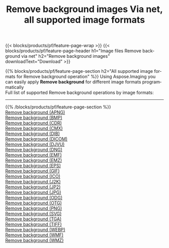 ﻿---
title: Remove background images Via net, all supported image formats 
weight: 3920
url: /net/remove-background 
lang: en
langdirlevel: 2
locales: zh-hans,ja,it,ru,de,es,fr,nl,id,lt,pl,pt,vi,tr,ko,zh-hant,ar,hi,th,sv,cs,uk,he
description: Using Aspose.Imaging you can easily Remove background images Via net
---

{{< blocks/products/pf/feature-page-wrap >}}
{{< blocks/products/pf/feature-page-header h1="Image files Remove background via net" h2="Remove background images" downloadText="Download" >}}


{{% blocks/products/pf/feature-page-section  h2="All supported image formats for Remove background operation" %}}
Using Aspose.Imaging you can easily apply **Remove background** for different image formats programmatically
<br/>
Full list of supported Remove background operations by image formats:
<hr/>
{{% /blocks/products/pf/feature-page-section %}}
<div class="container-fluid productfamilypage bg-gray">
    <div class="convertypes bg-gray agp-content section">
        <div class="container">
		<div class="row other-converters">
		    <div class='col-md-2 other-converter remove-lp remove-rp'><a href="/imaging/net/remove-background/apng" >Remove background (APNG)</a></div><div class='col-md-2 other-converter remove-lp remove-rp'><a href="/imaging/net/remove-background/bmp" >Remove background (BMP)</a></div><div class='col-md-2 other-converter remove-lp remove-rp'><a href="/imaging/net/remove-background/cdr" >Remove background (CDR)</a></div><div class='col-md-2 other-converter remove-lp remove-rp'><a href="/imaging/net/remove-background/cmx" >Remove background (CMX)</a></div><div class='col-md-2 other-converter remove-lp remove-rp'><a href="/imaging/net/remove-background/dib" >Remove background (DIB)</a></div><div class='col-md-2 other-converter remove-lp remove-rp'><a href="/imaging/net/remove-background/dicom" >Remove background (DICOM)</a></div><div class='col-md-2 other-converter remove-lp remove-rp'><a href="/imaging/net/remove-background/djvu" >Remove background (DJVU)</a></div><div class='col-md-2 other-converter remove-lp remove-rp'><a href="/imaging/net/remove-background/dng" >Remove background (DNG)</a></div><div class='col-md-2 other-converter remove-lp remove-rp'><a href="/imaging/net/remove-background/emf" >Remove background (EMF)</a></div><div class='col-md-2 other-converter remove-lp remove-rp'><a href="/imaging/net/remove-background/emz" >Remove background (EMZ)</a></div><div class='col-md-2 other-converter remove-lp remove-rp'><a href="/imaging/net/remove-background/eps" >Remove background (EPS)</a></div><div class='col-md-2 other-converter remove-lp remove-rp'><a href="/imaging/net/remove-background/gif" >Remove background (GIF)</a></div><div class='col-md-2 other-converter remove-lp remove-rp'><a href="/imaging/net/remove-background/ico" >Remove background (ICO)</a></div><div class='col-md-2 other-converter remove-lp remove-rp'><a href="/imaging/net/remove-background/j2k" >Remove background (J2K)</a></div><div class='col-md-2 other-converter remove-lp remove-rp'><a href="/imaging/net/remove-background/jp2" >Remove background (JP2)</a></div><div class='col-md-2 other-converter remove-lp remove-rp'><a href="/imaging/net/remove-background/jpg" >Remove background (JPG)</a></div><div class='col-md-2 other-converter remove-lp remove-rp'><a href="/imaging/net/remove-background/odg" >Remove background (ODG)</a></div><div class='col-md-2 other-converter remove-lp remove-rp'><a href="/imaging/net/remove-background/otg" >Remove background (OTG)</a></div><div class='col-md-2 other-converter remove-lp remove-rp'><a href="/imaging/net/remove-background/png" >Remove background (PNG)</a></div><div class='col-md-2 other-converter remove-lp remove-rp'><a href="/imaging/net/remove-background/svg" >Remove background (SVG)</a></div><div class='col-md-2 other-converter remove-lp remove-rp'><a href="/imaging/net/remove-background/tga" >Remove background (TGA)</a></div><div class='col-md-2 other-converter remove-lp remove-rp'><a href="/imaging/net/remove-background/tiff" >Remove background (TIFF)</a></div><div class='col-md-2 other-converter remove-lp remove-rp'><a href="/imaging/net/remove-background/webp" >Remove background (WEBP)</a></div><div class='col-md-2 other-converter remove-lp remove-rp'><a href="/imaging/net/remove-background/wmf" >Remove background (WMF)</a></div><div class='col-md-2 other-converter remove-lp remove-rp'><a href="/imaging/net/remove-background/wmz" >Remove background (WMZ)</a></div>
                </div>
        </div>
    </div>
</div>
<br/>
